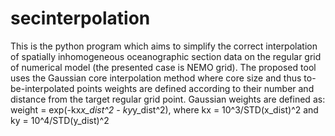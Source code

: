 # secinterpolation
This is the python program which aims to simplify the correct interpolation of spatially inhomogeneous oceanographic section data on the regular grid of numerical model (the presented case is NEMO grid). The proposed tool uses the Gaussian core interpolation method where core size and thus to-be-interpolated points weights are defined according to their number and distance from the target regular grid point. 
Gaussian weights are defined as: 
weight = exp(-kx*x_dist^2 - ky*y_dist^2), 
where kx = 10^3/STD(x_dist)^2 and ky = 10^4/STD(y_dist)^2
